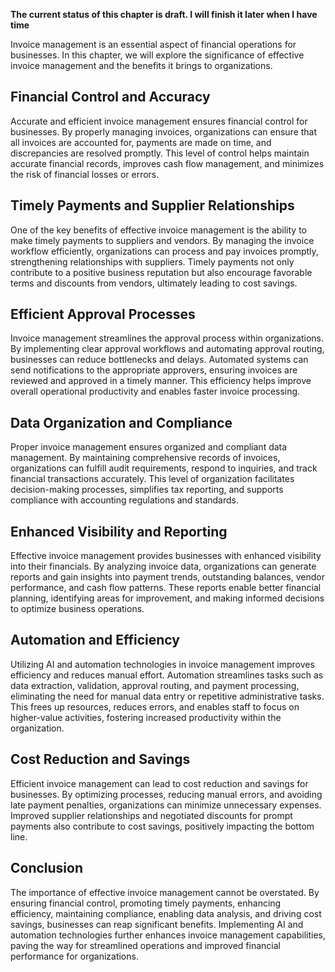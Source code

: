 **The current status of this chapter is draft. I will finish it later when I have time**

Invoice management is an essential aspect of financial operations for businesses. In this chapter, we will explore the significance of effective invoice management and the benefits it brings to organizations.

Financial Control and Accuracy
------------------------------

Accurate and efficient invoice management ensures financial control for businesses. By properly managing invoices, organizations can ensure that all invoices are accounted for, payments are made on time, and discrepancies are resolved promptly. This level of control helps maintain accurate financial records, improves cash flow management, and minimizes the risk of financial losses or errors.

Timely Payments and Supplier Relationships
------------------------------------------

One of the key benefits of effective invoice management is the ability to make timely payments to suppliers and vendors. By managing the invoice workflow efficiently, organizations can process and pay invoices promptly, strengthening relationships with suppliers. Timely payments not only contribute to a positive business reputation but also encourage favorable terms and discounts from vendors, ultimately leading to cost savings.

Efficient Approval Processes
----------------------------

Invoice management streamlines the approval process within organizations. By implementing clear approval workflows and automating approval routing, businesses can reduce bottlenecks and delays. Automated systems can send notifications to the appropriate approvers, ensuring invoices are reviewed and approved in a timely manner. This efficiency helps improve overall operational productivity and enables faster invoice processing.

Data Organization and Compliance
--------------------------------

Proper invoice management ensures organized and compliant data management. By maintaining comprehensive records of invoices, organizations can fulfill audit requirements, respond to inquiries, and track financial transactions accurately. This level of organization facilitates decision-making processes, simplifies tax reporting, and supports compliance with accounting regulations and standards.

Enhanced Visibility and Reporting
---------------------------------

Effective invoice management provides businesses with enhanced visibility into their financials. By analyzing invoice data, organizations can generate reports and gain insights into payment trends, outstanding balances, vendor performance, and cash flow patterns. These reports enable better financial planning, identifying areas for improvement, and making informed decisions to optimize business operations.

Automation and Efficiency
-------------------------

Utilizing AI and automation technologies in invoice management improves efficiency and reduces manual effort. Automation streamlines tasks such as data extraction, validation, approval routing, and payment processing, eliminating the need for manual data entry or repetitive administrative tasks. This frees up resources, reduces errors, and enables staff to focus on higher-value activities, fostering increased productivity within the organization.

Cost Reduction and Savings
--------------------------

Efficient invoice management can lead to cost reduction and savings for businesses. By optimizing processes, reducing manual errors, and avoiding late payment penalties, organizations can minimize unnecessary expenses. Improved supplier relationships and negotiated discounts for prompt payments also contribute to cost savings, positively impacting the bottom line.

Conclusion
----------

The importance of effective invoice management cannot be overstated. By ensuring financial control, promoting timely payments, enhancing efficiency, maintaining compliance, enabling data analysis, and driving cost savings, businesses can reap significant benefits. Implementing AI and automation technologies further enhances invoice management capabilities, paving the way for streamlined operations and improved financial performance for organizations.
